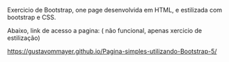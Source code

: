 Exercicio de Bootstrap, one page desenvolvida em HTML, e estilizada com bootstrap e CSS.

Abaixo, link de acesso a pagina: ( não funcional, apenas xercicio de estilização)

https://gustavommayer.github.io/Pagina-simples-utilizando-Bootstrap-5/

